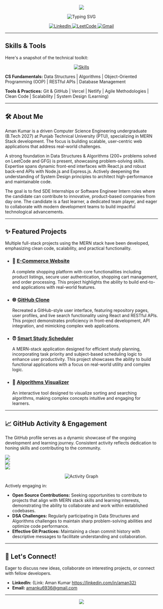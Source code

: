 <p align="center">
  <img src="https://capsule-render.vercel.app/api?type=waving&color=0:00b3ff,100:2af598&height=120&section=header&text=Hi!%20I'm%20Aman%20Kumar&fontSize=42&animation=fadeIn" />
</p>
<p align="center">
  <img src="https://readme-typing-svg.demolab.com?font=Fira+Code&pause=1000&color=00b3ff&center=true&vCenter=true&width=435&lines=Software+Development+Engineer+Intern;Full+Stack+MERN+Developer;DSA+Enthusiast" alt="Typing SVG" />
</p>
<p align="center">
  <a href="https://linkedin.com/in/aman32" target="_blank">
    <img src="https://img.shields.io/badge/LinkedIn-0A66C2?style=for-the-badge&logo=linkedin&logoColor=white" alt="LinkedIn" />
  </a>
  <a href="https://leetcode.com/Aman_LeetMind" target="_blank">
    <img src="https://img.shields.io/badge/LeetCode-FFA116?style=for-the-badge&logo=leetcode&logoColor=black" alt="LeetCode" />
  </a>
  <a href="mailto:amanku6936@gmail.com" target="_blank">
    <img src="https://img.shields.io/badge/Gmail-EA4335?style=for-the-badge&logo=gmail&logoColor=white" alt="Gmail" />
  </a>
</p>

---

## Skills & Tools

Here's a snapshot of the technical toolkit:

<p align="center">
  <a href="https://skillicons.dev">
    <img src="https://skillicons.dev/icons?i=js,html,css,react,nodejs,express,mongodb,git,linux,postman,vscode" alt="Skills" />
  </a>
</p>

**CS Fundamentals:** Data Structures | Algorithms | Object-Oriented Programming (OOP) | RESTful APIs | Database Management

**Tools & Practices:** Git & GitHub | Vercel | Netlify | Agile Methodologies | Clean Code | Scalability | System Design (Learning)

---

## 🛠️ About Me

Aman Kumar is a driven Computer Science Engineering undergraduate (B.Tech 2027) at Punjab Technical University (PTU), specializing in MERN Stack development. The focus is building scalable, user-centric web applications that address real-world challenges.

A strong foundation in Data Structures & Algorithms (200+ problems solved on LeetCode and GFG) is present, showcasing problem-solving skills. Expertise spans dynamic front-end interfaces with React.js and robust back-end APIs with Node.js and Express.js. Actively deepening the understanding of System Design principles to architect high-performance and maintainable code.

The goal is to find SDE Internships or Software Engineer Intern roles where the candidate can contribute to innovative, product-based companies from day one. The candidate is a fast learner, a dedicated team player, and eager to collaborate with modern development teams to build impactful technological advancements.

---

## ✨ Featured Projects

Multiple full-stack projects using the MERN stack have been developed, emphasizing clean code, scalability, and practical functionality.

*   ### 🛒 [E-Commerce Website](https://github.com/amankumarthakur63/E-Commerce-Website)
    A complete shopping platform with core functionalities including product listings, secure user authentication, shopping cart management, and order processing. This project highlights the ability to build end-to-end applications with real-world features.

*   ### 🌐 [GitHub Clone](https://github.com/amankumarthakur63/GitHub-Clone)
    Recreated a GitHub-style user interface, featuring repository pages, user profiles, and live search functionality using React and RESTful APIs. This project demonstrates proficiency in front-end development, API integration, and mimicking complex web applications.

*   ### ⏰ [Smart Study Scheduler](https://github.com/amankumarthakur63/Smart-Study-Scheduler)
    A MERN-stack application designed for efficient study planning, incorporating task priority and subject-based scheduling logic to enhance user productivity. This project showcases the ability to build functional applications with a focus on real-world utility and complex logic.

*   ### 🎯 [Algorithms Visualizer](https://github.com/amankumarthakur63/Algorithm-Visualizer)
    An interactive tool designed to visualize sorting and searching algorithms, making complex concepts intuitive and engaging for learners.

---

## 📈 GitHub Activity & Engagement

The GitHub profile serves as a dynamic showcase of the ongoing development and learning journey. Consistent activity reflects dedication to honing skills and contributing to the community.

![](https://github-readme-stats.vercel.app/api?username=AKDev32&theme=dark&hide_border=false&include_all_commits=false&count_private=false)<br/>
![](https://nirzak-streak-stats.vercel.app/?user=AKDev32&theme=dark&hide_border=false)<br/>
![](https://github-readme-stats.vercel.app/api/top-langs/?username=AKDEV32&theme=dark&hide_border=false&include_all_commits=false&count_private=false&layout=compact)<br/>
<p align="center">
  <img src="https://github-readme-activity-graph.vercel.app/graph?username=AKDev32&bg_color=0d1117&color=c9d1d9&line=58a6ff&point=58a6ff&area=true&hide_border=false" alt="Activity Graph"/>
</p>

Actively engaging in:

*   **Open Source Contributions:** Seeking opportunities to contribute to projects that align with MERN stack skills and learning interests, demonstrating the ability to collaborate and work within established codebases.
*   **DSA Challenges:** Regularly participating in Data Structures and Algorithms challenges to maintain sharp problem-solving abilities and optimize code performance.
*   **Effective Git Practices:** Maintaining a clean commit history with descriptive messages to facilitate understanding and collaboration.

---

## 🔗 Let's Connect!

Eager to discuss new ideas, collaborate on interesting projects, or connect with fellow developers.

*   **LinkedIn:**  {Link: Aman Kumar https://linkedin.com/in/aman32}
*   **Email:** amanku6936@gmail.com

---

<p align="center">
  <img src="https://capsule-render.vercel.app/api?type=waving&color=0:00b3ff,100:2af598&height=100&section=footer" />
</p>
